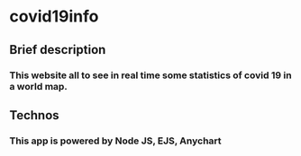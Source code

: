 # covid19info

## Brief description
### This website all to see in real time some statistics of covid 19 in a world map.

## Technos
### This app is powered by Node JS, EJS, Anychart
